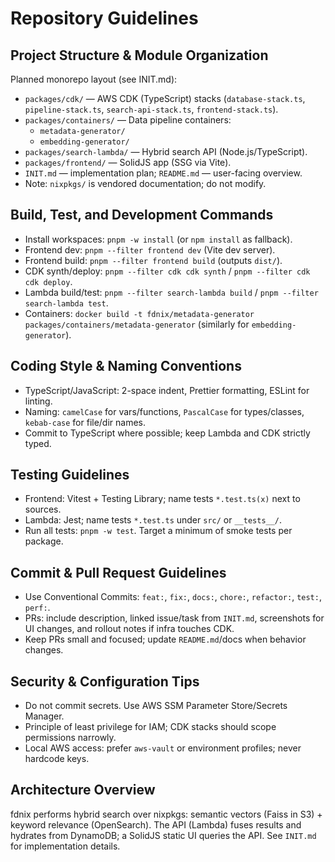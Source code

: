 # Repository Guidelines

## Project Structure & Module Organization

Planned monorepo layout (see INIT.md):

- `packages/cdk/` — AWS CDK (TypeScript) stacks (`database-stack.ts`, `pipeline-stack.ts`, `search-api-stack.ts`, `frontend-stack.ts`).
- `packages/containers/` — Data pipeline containers:
  - `metadata-generator/`
  - `embedding-generator/`
- `packages/search-lambda/` — Hybrid search API (Node.js/TypeScript).
- `packages/frontend/` — SolidJS app (SSG via Vite).
- `INIT.md` — implementation plan; `README.md` — user-facing overview.
- Note: `nixpkgs/` is vendored documentation; do not modify.

## Build, Test, and Development Commands

- Install workspaces: `pnpm -w install` (or `npm install` as fallback).
- Frontend dev: `pnpm --filter frontend dev` (Vite dev server).
- Frontend build: `pnpm --filter frontend build` (outputs `dist/`).
- CDK synth/deploy: `pnpm --filter cdk cdk synth` / `pnpm --filter cdk cdk deploy`.
- Lambda build/test: `pnpm --filter search-lambda build` / `pnpm --filter search-lambda test`.
- Containers: `docker build -t fdnix/metadata-generator packages/containers/metadata-generator` (similarly for `embedding-generator`).

## Coding Style & Naming Conventions

- TypeScript/JavaScript: 2-space indent, Prettier formatting, ESLint for linting.
- Naming: `camelCase` for vars/functions, `PascalCase` for types/classes, `kebab-case` for file/dir names.
- Commit to TypeScript where possible; keep Lambda and CDK strictly typed.

## Testing Guidelines

- Frontend: Vitest + Testing Library; name tests `*.test.ts(x)` next to sources.
- Lambda: Jest; name tests `*.test.ts` under `src/` or `__tests__/`.
- Run all tests: `pnpm -w test`. Target a minimum of smoke tests per package.

## Commit & Pull Request Guidelines

- Use Conventional Commits: `feat:`, `fix:`, `docs:`, `chore:`, `refactor:`, `test:`, `perf:`.
- PRs: include description, linked issue/task from `INIT.md`, screenshots for UI changes, and rollout notes if infra touches CDK.
- Keep PRs small and focused; update `README.md`/docs when behavior changes.

## Security & Configuration Tips

- Do not commit secrets. Use AWS SSM Parameter Store/Secrets Manager.
- Principle of least privilege for IAM; CDK stacks should scope permissions narrowly.
- Local AWS access: prefer `aws-vault` or environment profiles; never hardcode keys.

## Architecture Overview

fdnix performs hybrid search over nixpkgs: semantic vectors (Faiss in S3) + keyword relevance (OpenSearch). The API (Lambda) fuses results and hydrates from DynamoDB; a SolidJS static UI queries the API. See `INIT.md` for implementation details.

